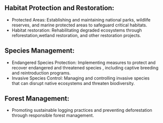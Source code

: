 ## Habitat Protection and Restoration:
 - Protected Areas: Establishing and maintaining national parks, wildlife reserves, and marine protected areas to safeguard critical habitats.
 - Habitat restoration: Rehabilitating degraded ecosystems through reforestation,wetland restoration, and other restoration projects.

## Species Management:
 - Endangered Species Protection: Implementing measures to protect and recover endangered and threatened species , including captive breeding and reintroduction programs.
 - Invasive Species Control: Managing and controlling invasive species that can disrupt native ecosystems and threaten biodiversity.

## Forest Management:
 - Promoting sustainable logging practices and preventing deforestation through responsible forest management.
